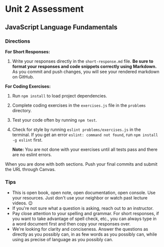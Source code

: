 # Unit 2 Assessment
## JavaScript Language Fundamentals

### Directions

**For Short Responses:**

1. Write your responses directly in the `short-response.md` file. **Be sure to format your responses and code snippets correctly using Markdown.** As you commit and push changes, you will see your rendered markdown on GitHub.


**For Coding Exercises:**

1. Run `npm install` to load project dependencies.
2. Complete coding exercises in the `exercises.js` file in the `problems` directory.
3. Test your code often by running `npm test`.
4. Check for style by running `eslint problems/exercises.js` in the terminal. If you get an error `eslint: command not found`, run `npm install -g eslint` first.

   **Note:** You are not done with your exercises until all tests pass and there are no eslint errors.


When you are done with both sections. Push your final commits and submit the URL through Canvas.


### Tips
* This is open book, open note, open documentation, open console. Use your resources. Just don't use your neighbor or watch past lecture videos. 😉
* If you're not sure what a question is asking, reach out to an instructor. 
* Pay close attention to your spelling and grammar. For short responses, if you want to take advantage of spell check, etc., you can always type in a word document first and then copy your responses over.
* We're looking for clarity and conciseness. Answer the questions as directly as you possibly can, in as few words as you possibly can, while using as precise of language as you possibly can.

